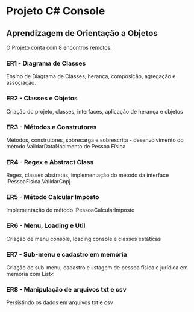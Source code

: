 # Projeto C# Console
## Aprendizagem de Orientação a Objetos

O Projeto conta com 8 encontros remotos:

### ER1 - Diagrama de Classes
Ensino de Diagrama de Classes, herança, composição, agregação e associação.

### ER2 - Classes e Objetos
Criação do projeto, classes, interfaces, aplicação de herança e objetos

### ER3 - Métodos e Construtores
Métodos, construtores, sobrecarga e sobrescrita - desenvolvimento do método ValidarDataNacimento de Pessoa Física

### ER4 - Regex e Abstract Class
Regex, classes abstratas, implementação do método da interface IPessoaFisica.ValidarCnpj

### ER5 - Método Calcular Imposto
Implementação do método IPessoaCalcularImposto

### ER6 - Menu, Loading e Util
Criação de menu console, loading console e classes estáticas

### ER7 - Sub-menu e cadastro em memória
Criação de sub-menu, cadastro e listagem de pessoa física e jurídica em memória com List<

### ER8 - Manipulação de arquivos txt e csv
Persistindo os dados em arquivos txt e csv